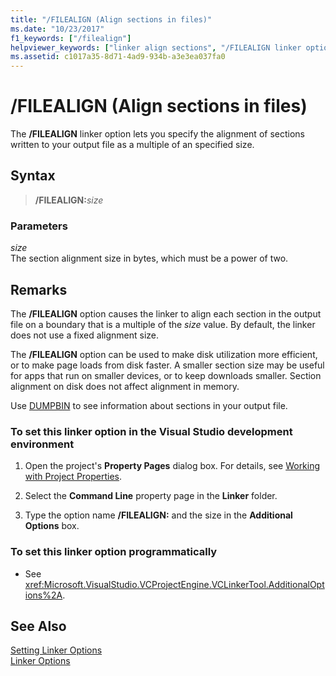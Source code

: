 ```yaml
---
title: "/FILEALIGN (Align sections in files)"
ms.date: "10/23/2017"
f1_keywords: ["/filealign"]
helpviewer_keywords: ["linker align sections", "/FILEALIGN linker option", "-FILEALIGN linker option", "FILEALIGN linker option"]
ms.assetid: c1017a35-8d71-4ad9-934b-a3e3ea037fa0
---
```

# /FILEALIGN (Align sections in files)

The **/FILEALIGN** linker option lets you specify the alignment of sections written to your output file as a multiple of an specified size.

## Syntax

> __/FILEALIGN:__*size*

### Parameters

*size*<br/>
The section alignment size in bytes, which must be a power of two.

## Remarks

The **/FILEALIGN** option causes the linker to align each section in the output file on a boundary that is a multiple of the *size* value. By default, the linker does not use a fixed alignment size.

The **/FILEALIGN** option can be used to make disk utilization more efficient, or to make page loads from disk faster. A smaller section size may be useful for apps that run on smaller devices, or to keep downloads smaller. Section alignment on disk does not affect alignment in memory.

Use [DUMPBIN](dumpbin-reference.md) to see information about sections in your output file.

### To set this linker option in the Visual Studio development environment

1. Open the project's **Property Pages** dialog box. For details, see [Working with Project Properties](../working-with-project-properties.md).

1. Select the **Command Line** property page in the **Linker** folder.

1. Type the option name **/FILEALIGN:** and the size in the **Additional Options** box.

### To set this linker option programmatically

- See <xref:Microsoft.VisualStudio.VCProjectEngine.VCLinkerTool.AdditionalOptions%2A>.

## See Also

[Setting Linker Options](linking.md)<br/>
[Linker Options](linker-options.md)